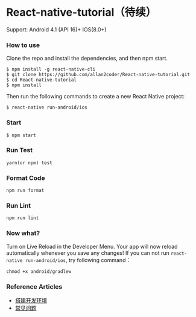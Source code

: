 # React-native-tutorial（待续）


Support: Android 4.1 (API 16)+   IOS(8.0+)

### How to use
Clone the repo and install the dependencies, and then npm start.

```
$ npm install -g react-native-cli
$ git clone https://github.com/allan2coder/React-native-tutorial.git
$ cd React-native-tutorial
$ npm install
```
Then run the following commands to create a new React Native project:
```
$ react-native run-android/ios
```

### Start
```
$ npm start
```

### Run Test

```
yarn(or npm) test
```

### Format Code

```
npm run format
```

### Run Lint

```
npm run lint
```
### Now what?
Turn on Live Reload in the Developer Menu. Your app will now reload automatically whenever you save any changes!
If you can not run `react-native run-android/ios`, try following command：
```
chmod +x android/gradlew
```

### Reference Articles
* [搭建开发环境](http://reactnative.cn/docs/0.31/getting-started.html#content)
* [常见问题](http://bbs.reactnative.cn/topic/130/%E6%96%B0%E6%89%8B%E6%8F%90%E9%97%AE%E5%89%8D%E5%85%88%E6%9D%A5%E8%BF%99%E9%87%8C%E7%9C%8B%E7%9C%8B-react-native%E7%9A%84%E5%B8%B8%E8%A7%81%E9%97%AE%E9%A2%98)
